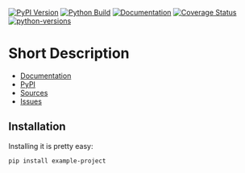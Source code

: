 [![PyPI Version](https://badge.fury.io/py/example-project.svg)](https://badge.fury.io/py/example-project)
[![Python Build](https://github.com/nbiotcloud/example-project/actions/workflows/main.yml/badge.svg)](https://github.com/nbiotcloud/example-project/actions/workflows/main.yml)
[![Documentation](https://readthedocs.org/projects/example-project/badge/?version=stable)](https://example-project.readthedocs.io/en/stable/?badge=stable)
[![Coverage Status](https://coveralls.io/repos/github/nbiotcloud/example-project/badge.svg?branch=main)](https://coveralls.io/github/nbiotcloud/example-project?branch=main)
[![python-versions](https://img.shields.io/pypi/pyversions/example-project.svg)](https://pypi.python.org/pypi/example-project)

# Short Description

* [Documentation](https://example-project.readthedocs.io/en/stable/)
* [PyPI](https://pypi.org/project/example-project/)
* [Sources](https://github.com/nbiotcloud/example-project)
* [Issues](https://github.com/nbiotcloud/example-project/issues)

## Installation

Installing it is pretty easy:

```bash
pip install example-project
```
